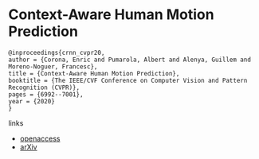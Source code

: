# Context-Aware Human Motion Prediction

```
@inproceedings{crnn_cvpr20,
author = {Corona, Enric and Pumarola, Albert and Alenya, Guillem and Moreno-Noguer, Francesc},
title = {Context-Aware Human Motion Prediction},
booktitle = {The IEEE/CVF Conference on Computer Vision and Pattern Recognition (CVPR)},
pages = {6992--7001},
year = {2020}
}
```

links
- [openaccess](http://openaccess.thecvf.com/content_CVPR_2020/html/Corona_Context-Aware_Human_Motion_Prediction_CVPR_2020_paper.html)
- [arXiv](https://arxiv.org/abs/1904.03419)
